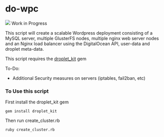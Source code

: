 # do-wpc

![](http://i.imgur.com/ywvlGmJ.png)
Work in Progress

This script will create a scalable Wordpress deployment consisting of a MySQL server, multiple GlusterFS nodes, multiple nginx web server nodes and an Nginx load balancer using the DigitalOcean API, user-data and droplet meta-data.

This script requires the [droplet_kit](https://github.com/digitalocean/droplet_kit) gem 

To-Do:
- Additional Security measures on servers (iptables, fail2ban, etc)

### To Use this script

First install the droplet_kit gem

```
gem install droplet_kit
```

Then run create_cluster.rb

```
ruby create_cluster.rb
```
